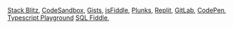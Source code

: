 [Stack Blitz](https://stackblitz.com/@davestacey),
[CodeSandbox](https://codesandbox.io/u/davestacey),
[Gists](https://gist.github.com/davestacey),
[jsFiddle](http://jsfiddle.net/user/dashboard/),
[Plunks](http://plnkr.co/users/davestacey/plunks),
[Replit](https://replit.com/@daves),
[GitLab](https://gitlab.com/davecode),
[CodePen](https://codepen.io/daviddave),
[Typescript Playground](https://typescript-play.js.org/)
[SQL Fiddle](http://sqlfiddle.com),
